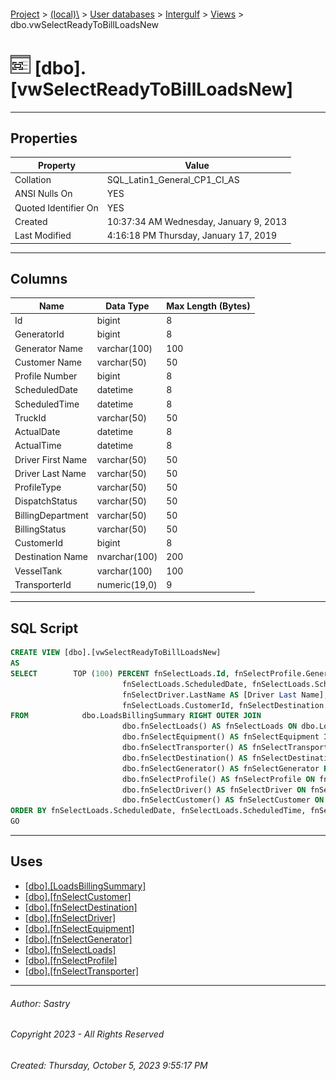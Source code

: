 #### 

[Project](../../../../index.md) > [(local)\\](../../../index.md) > [User databases](../../index.md) > [Intergulf](../index.md) > [Views](Views.md) > dbo.vwSelectReadyToBillLoadsNew

# ![Views](../../../../Images/View32.png) [dbo].[vwSelectReadyToBillLoadsNew]

---

## <a name="#properties"></a>Properties

| Property | Value |
|---|---|
| Collation | SQL_Latin1_General_CP1_CI_AS |
| ANSI Nulls On | YES |
| Quoted Identifier On | YES |
| Created | 10:37:34 AM Wednesday, January 9, 2013 |
| Last Modified | 4:16:18 PM Thursday, January 17, 2019 |


---

## <a name="#columns"></a>Columns

| Name | Data Type | Max Length (Bytes) |
|---|---|---|
| Id | bigint | 8 |
| GeneratorId | bigint | 8 |
| Generator Name | varchar(100) | 100 |
| Customer Name | varchar(50) | 50 |
| Profile Number | bigint | 8 |
| ScheduledDate | datetime | 8 |
| ScheduledTime | datetime | 8 |
| TruckId | varchar(50) | 50 |
| ActualDate | datetime | 8 |
| ActualTime | datetime | 8 |
| Driver First Name | varchar(50) | 50 |
| Driver Last Name | varchar(50) | 50 |
| ProfileType | varchar(50) | 50 |
| DispatchStatus | varchar(50) | 50 |
| BillingDepartment | varchar(50) | 50 |
| BillingStatus | varchar(50) | 50 |
| CustomerId | bigint | 8 |
| Destination Name | nvarchar(100) | 200 |
| VesselTank | varchar(100) | 100 |
| TransporterId | numeric(19,0) | 9 |


---

## <a name="#sqlscript"></a>SQL Script

```sql
CREATE VIEW [dbo].[vwSelectReadyToBillLoadsNew]
AS
SELECT        TOP (100) PERCENT fnSelectLoads.Id, fnSelectProfile.GeneratorId, fnSelectGenerator.Name AS [Generator Name], fnSelectCustomer.Name AS [Customer Name], fnSelectLoads.ProfileId AS [Profile Number], 
                         fnSelectLoads.ScheduledDate, fnSelectLoads.ScheduledTime, fnSelectLoads.TruckId, fnSelectLoads.ActualDate, fnSelectLoads.ActualTime, fnSelectDriver.FirstName AS [Driver First Name], 
                         fnSelectDriver.LastName AS [Driver Last Name], fnSelectProfile.ProfileType, fnSelectLoads.DispatchStatus, dbo.LoadsBillingSummary.BillingDepartment, dbo.LoadsBillingSummary.BillingStatus, 
                         fnSelectLoads.CustomerId, fnSelectDestination.Name AS [Destination Name], fnSelectLoads.VesselTank, fnSelectTransporter.Id AS TransporterId
FROM            dbo.LoadsBillingSummary RIGHT OUTER JOIN
                         dbo.fnSelectLoads() AS fnSelectLoads ON dbo.LoadsBillingSummary.LoadId = fnSelectLoads.Id LEFT OUTER JOIN
                         dbo.fnSelectEquipment() AS fnSelectEquipment INNER JOIN
                         dbo.fnSelectTransporter() AS fnSelectTransporter ON fnSelectEquipment.TransporterId = fnSelectTransporter.Id ON fnSelectLoads.TruckId = fnSelectEquipment.Id LEFT OUTER JOIN
                         dbo.fnSelectDestination() AS fnSelectDestination ON fnSelectLoads.DestinationId = fnSelectDestination.Id LEFT OUTER JOIN
                         dbo.fnSelectGenerator() AS fnSelectGenerator RIGHT OUTER JOIN
                         dbo.fnSelectProfile() AS fnSelectProfile ON fnSelectGenerator.Id = fnSelectProfile.GeneratorId ON fnSelectLoads.ProfileId = fnSelectProfile.Id LEFT OUTER JOIN
                         dbo.fnSelectDriver() AS fnSelectDriver ON fnSelectLoads.DriverId = fnSelectDriver.Id LEFT OUTER JOIN
                         dbo.fnSelectCustomer() AS fnSelectCustomer ON fnSelectLoads.CustomerId = fnSelectCustomer.Id
ORDER BY fnSelectLoads.ScheduledDate, fnSelectLoads.ScheduledTime, fnSelectLoads.TruckId
GO

```


---

## <a name="#uses"></a>Uses

* [[dbo].[LoadsBillingSummary]](../Tables/dbo_LoadsBillingSummary.md)
* [[dbo].[fnSelectCustomer]](../Programmability/Functions/Table-valued_Functions/dbo_fnSelectCustomer.md)
* [[dbo].[fnSelectDestination]](../Programmability/Functions/Table-valued_Functions/dbo_fnSelectDestination.md)
* [[dbo].[fnSelectDriver]](../Programmability/Functions/Table-valued_Functions/dbo_fnSelectDriver.md)
* [[dbo].[fnSelectEquipment]](../Programmability/Functions/Table-valued_Functions/dbo_fnSelectEquipment.md)
* [[dbo].[fnSelectGenerator]](../Programmability/Functions/Table-valued_Functions/dbo_fnSelectGenerator.md)
* [[dbo].[fnSelectLoads]](../Programmability/Functions/Table-valued_Functions/dbo_fnSelectLoads.md)
* [[dbo].[fnSelectProfile]](../Programmability/Functions/Table-valued_Functions/dbo_fnSelectProfile.md)
* [[dbo].[fnSelectTransporter]](../Programmability/Functions/Table-valued_Functions/dbo_fnSelectTransporter.md)


---

###### Author:  Sastry

###### Copyright 2023 - All Rights Reserved

###### Created: Thursday, October 5, 2023 9:55:17 PM

